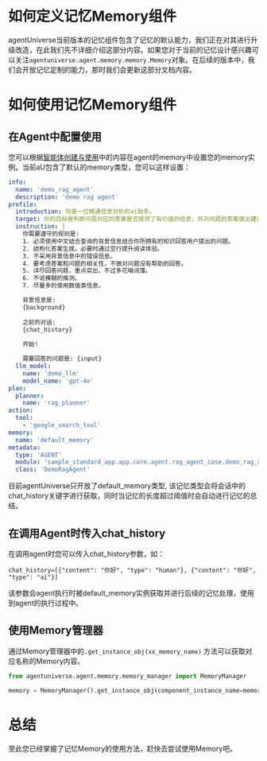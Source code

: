 # 如何定义记忆Memory组件
agentUniverse当前版本的记忆组件包含了记忆的默认能力，我们正在对其进行升级改造，在此我们先不详细介绍这部分内容。如果您对于当前的记忆设计感兴趣可以关注`agentuniverse.agent.memory.memory.Memory`对象。在后续的版本中，我们会开放记忆定制的能力，那时我们会更新这部分文档内容。

# 如何使用记忆Memory组件
## 在Agent中配置使用
您可以根据[智能体创建与使用](../智能体/智能体创建与使用.md)中的内容在agent的memory中设置您的memory实例。当前aU包含了默认的memory类型，您可以这样设置：
```yaml
info:
  name: 'demo_rag_agent'
  description: 'demo rag agent'
profile:
  introduction: 你是一位精通信息分析的ai助手。
  target: 你的目标是判断问题对应的答案是否提供了有价值的信息，并对问题的答案做出建议和评价。
  instruction: |
    你需要遵守的规则是:
    1. 必须使用中文结合查询的背景信息结合你所拥有的知识回答用户提出的问题。
    2. 结构化答案生成，必要时通过空行提升阅读体验。
    3. 不采用背景信息中的错误信息。
    4. 要考虑答案和问题的相关性，不做对问题没有帮助的回答。
    5. 详尽回答问题，重点突出，不过多花哨词藻。
    6. 不说模糊的推测。
    7. 尽量多的使用数值类信息。

    背景信息是:
    {background}
  
    之前的对话:
    {chat_history}
    
    开始!

    需要回答的问题是: {input}
  llm_model:
    name: 'demo_llm'
    model_name: 'gpt-4o'
plan:
  planner:
    name: 'rag_planner'
action:
  tool:
    - 'google_search_tool'
memory:
  name: 'default_memory'
metadata:
  type: 'AGENT'
  module: 'sample_standard_app.app.core.agent.rag_agent_case.demo_rag_agent'
  class: 'DemoRagAgent'
```

目前agentUniverse只开放了default_memory类型, 该记忆类型会将会话中的chat_history关键字进行获取，同时当记忆的长度超过阈值时会自动进行记忆的总结。

## 在调用Agent时传入chat_history
在调用agent时您可以传入chat_history参数，如：

```text
chat_history=[{"content": "你好", "type": "human"}, {"content": "你好", "type": "ai"}]
```

该参数会agent执行时被default_memory实例获取并进行后续的记忆处理，使用到agent的执行过程中。

## 使用Memory管理器
通过Memory管理器中的`.get_instance_obj(xx_memory_name)` 方法可以获取对应名称的Memory内容。

```python
from agentuniverse.agent.memory.memory_manager import MemoryManager

memory = MemoryManager().get_instance_obj(component_instance_name=memory_name)
```

# 总结
至此您已经掌握了记忆Memory的使用方法，赶快去尝试使用Memory吧。